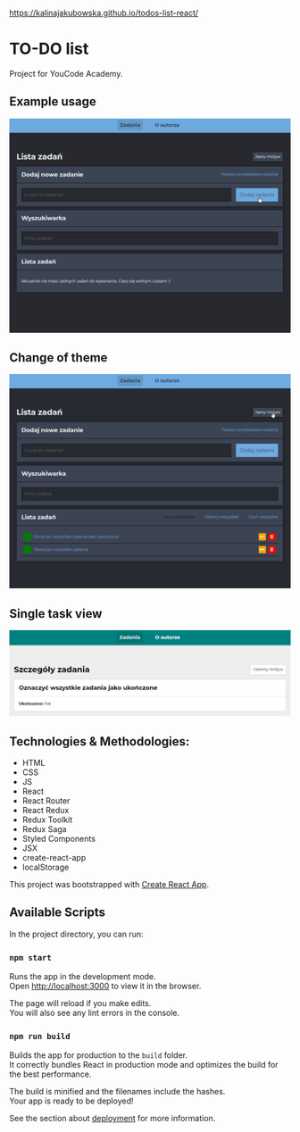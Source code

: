 https://kalinajakubowska.github.io/todos-list-react/

# TO-DO list

Project for YouCode Academy.

## Example usage

![Example usage gif](https://github.com/KalinaJakubowska/todos-list-react/blob/master/images/exampleUsage.gif?raw=true)

## Change of theme

![Example theme changing gif](https://github.com/KalinaJakubowska/todos-list-react/blob/master/images/exampleThemeChange.gif?raw=true)

## Single task view

![Single task view](https://github.com/KalinaJakubowska/todos-list-react/blob/master/images/exampleSingleTaskView.PNG?raw=true)

## Technologies & Methodologies:
- HTML
- CSS
- JS
- React
- React Router
- React Redux
- Redux Toolkit
- Redux Saga
- Styled Components
- JSX
- create-react-app
- localStorage

This project was bootstrapped with [Create React App](https://github.com/facebook/create-react-app).

## Available Scripts

In the project directory, you can run:

### `npm start`

Runs the app in the development mode.<br />
Open [http://localhost:3000](http://localhost:3000) to view it in the browser.

The page will reload if you make edits.<br />
You will also see any lint errors in the console.

### `npm run build`

Builds the app for production to the `build` folder.<br />
It correctly bundles React in production mode and optimizes the build for the best performance.

The build is minified and the filenames include the hashes.<br />
Your app is ready to be deployed!

See the section about [deployment](https://facebook.github.io/create-react-app/docs/deployment) for more information.